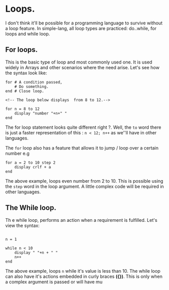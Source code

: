 # Loops.
I don't think it'll be possible for a programming language to survive without a loop feature. In simple-lang, all loop types are practiced: do..while, for loops and while loop.
## For loops.
This is the basic type of loop and most commonly used one. It is used widely in Arrays and other scenarios where the need arise. Let's see how the syntax look like:

```
for # A condition passed,
    # Do something. 
end # Close loop.

<!-- The loop below displays  from 8 to 12.-->

for n = 8 to 12 
	display "number "+n+" "
end

```
The for loop statement looks quite different right ?. Well, the `to` word there is just a faster representation of this : `n < 12; n++` as we''ll have in other languages.

The `for` loop also has a feature that allows it to  jump / loop over a certain number e.g

```
for a = 2 to 10 step 2
	display crlf + a
end
```

The above example, loops even number from 2 to 10. This is possible using the `step` word in the loop argument. A little complex code will be required in other languages.

## The While loop.
Th e while loop, performs an action when a requirement is fulfilled. Let's view the syntax:
``` While loop

n = 1

while n < 10  
	display " "+n + " "
	n++
end

```
The above example, loops `n` while it's value is less than 10. The while loop can also have it's actions embedded in curly braces __({})__. This is only when a complex argument is passed or will have mu
